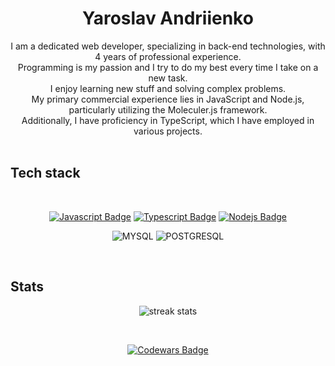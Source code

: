 <h1 align="center">
  Yaroslav Andriienko
</h1>

<div align=center>
  I am a dedicated web developer, specializing in back-end technologies, with 4 years of professional experience.<br> 
  Programming is my passion and I try to do my best every time I take on a new task.<br>
  I enjoy learning new stuff and solving complex problems.<br> 
  My primary commercial experience lies in JavaScript and Node.js, particularly utilizing the Moleculer.js framework.<br> 
  Additionally, I have proficiency in TypeScript, which I have employed in various projects.<br>
</div>

<br>

## Tech stack
<br>

<div align="center" width="200px">

[![Javascript Badge](https://img.shields.io/badge/-Javascript-F0DB4F?style=for-the-badge&labelColor=black&logo=javascript&logoColor=F0DB4F)](#) [![Typescript Badge](https://img.shields.io/badge/-Typescript-007acc?style=for-the-badge&labelColor=black&logo=typescript&logoColor=007acc)](#) [![Nodejs Badge](https://img.shields.io/badge/-Nodejs-3C873A?style=for-the-badge&labelColor=black&logo=node.js&logoColor=3C873A)](#)

</div>

<div align="center" width="200px">

![MYSQL](https://img.shields.io/badge/-MYSQL-f29111?style=for-the-badge&labelColor=black&logo=mysql&logoColor=#00758f)
![POSTGRESQL](https://img.shields.io/badge/-POSTGRESQL-718093?style=for-the-badge&labelColor=blacklogo=postgresql&logoColor=#0064a5)

</div>

<br>

## Stats

<div align="center" width="200px">

![streak stats](https://github-readme-streak-stats.herokuapp.com/?user=ogsevko&theme=onedark&hide_border=true)

<br>

<a align="center" href="https://codewars.com/users/ogsevko">
 
![Codewars Badge](https://www.codewars.com/users/ogsevko/badges/large)
  
</a>

</div>
